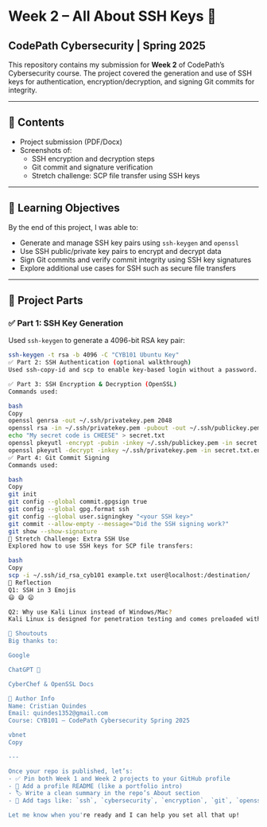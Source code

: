 # Week 2 – All About SSH Keys 🔐  
## CodePath Cybersecurity | Spring 2025

This repository contains my submission for **Week 2** of CodePath’s Cybersecurity course. The project covered the generation and use of SSH keys for authentication, encryption/decryption, and signing Git commits for integrity.

---

## 📁 Contents
- Project submission (PDF/Docx)
- Screenshots of:
  - SSH encryption and decryption steps
  - Git commit and signature verification
  - Stretch challenge: SCP file transfer using SSH keys

---

## 🎯 Learning Objectives
By the end of this project, I was able to:
- Generate and manage SSH key pairs using `ssh-keygen` and `openssl`
- Use SSH public/private key pairs to encrypt and decrypt data
- Sign Git commits and verify commit integrity using SSH key signatures
- Explore additional use cases for SSH such as secure file transfers

---

## 🧪 Project Parts

### ✅ Part 1: SSH Key Generation
Used `ssh-keygen` to generate a 4096-bit RSA key pair:
```bash
ssh-keygen -t rsa -b 4096 -C "CYB101 Ubuntu Key"
✅ Part 2: SSH Authentication (optional walkthrough)
Used ssh-copy-id and scp to enable key-based login without a password.

✅ Part 3: SSH Encryption & Decryption (OpenSSL)
Commands used:

bash
Copy
openssl genrsa -out ~/.ssh/privatekey.pem 2048
openssl rsa -in ~/.ssh/privatekey.pem -pubout -out ~/.ssh/publickey.pem
echo "My secret code is CHEESE" > secret.txt
openssl pkeyutl -encrypt -pubin -inkey ~/.ssh/publickey.pem -in secret.txt -out secret.txt.encrypted
openssl pkeyutl -decrypt -inkey ~/.ssh/privatekey.pem -in secret.txt.encrypted -out secret.txt.decrypted
✅ Part 4: Git Commit Signing
Commands used:

bash
Copy
git init
git config --global commit.gpgsign true
git config --global gpg.format ssh
git config --global user.signingkey "<your SSH key>"
git commit --allow-empty --message="Did the SSH signing work?"
git show --show-signature
🏁 Stretch Challenge: Extra SSH Use
Explored how to use SSH keys for SCP file transfers:

bash
Copy
scp -i ~/.ssh/id_rsa_cyb101 example.txt user@localhost:/destination/
💬 Reflection
Q1: SSH in 3 Emojis
😃 😅 😦

Q2: Why use Kali Linux instead of Windows/Mac?
Kali Linux is designed for penetration testing and comes preloaded with security tools. It's open-source, highly customizable, and gives more control over security configurations. It’s a go-to for ethical hackers and cybersecurity professionals.

🙌 Shoutouts
Big thanks to:

Google

ChatGPT 🤖

CyberChef & OpenSSL Docs

🧠 Author Info
Name: Cristian Quindes
Email: quindes1352@gmail.com
Course: CYB101 – CodePath Cybersecurity Spring 2025

vbnet
Copy

---

Once your repo is published, let’s:
- ✅ Pin both Week 1 and Week 2 projects to your GitHub profile
- 🎨 Add a profile README (like a portfolio intro)
- 🏷️ Write a clean summary in the repo’s About section
- 📌 Add tags like: `ssh`, `cybersecurity`, `encryption`, `git`, `openssl`

Let me know when you're ready and I can help you set all that up!
